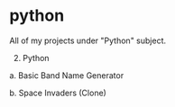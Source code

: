 # python
All of my projects under "Python" subject.

2. Python

a. Basic Band Name Generator

b. Space Invaders (Clone)
